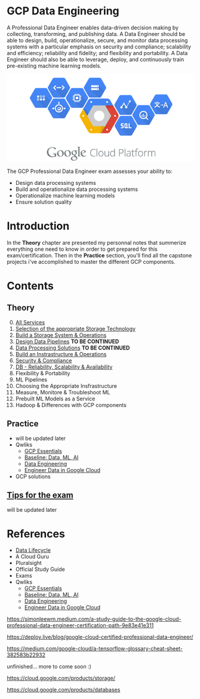 # GCP Data Engineering
A Professional Data Engineer enables data-driven decision making by collecting, transforming, and publishing data. A Data Engineer should be able to design, build, operationalize, secure, and monitor data processing systems with a particular emphasis on security and compliance; scalability and efficiency; reliability and fidelity; and flexibility and portability. A Data Engineer should also be able to leverage, deploy, and continuously train pre-existing machine learning models.

![Example](Theory/pictures/GCP_logo.png "Example")

The GCP Professional Data Engineer exam assesses your ability to:
- Design data processing systems
- Build and operationalize data processing systems
- Operationalize machine learning models
- Ensure solution quality

# Introduction
In the __Theory__ chapter are presented my personnal notes that summerize everything one need to know in order to get prepared for this exam/certification.
Then in the __Practice__ section, you'll find all the capstone projects i've accomplished to master the different GCP components.

# Contents

## Theory
0. [All Services](Theory/Components.md)
1. [Selection of the appropriate Storage Technology](Theory/Storage.md)
2. [Build a Storage System & Operations](Theory/Build_storage.md)
3. [Design Data Pipelines](Theory/Pipelines.md) __TO BE CONTINUED__
4. [Data Processing Solutions](Theory/Processing.md) __TO BE CONTINUED__
5. [Build an Instrastructure & Operations](Theory/Build_infra.md)
6. [Security & Compliance](Theory/Security_compliance.md)
7. [DB - Reliability, Scalability & Availability](Theory/DB_scale.md)
8. Flexibility & Portability
9. ML Pipelines
10. Choosing the Appropriate Insfrastructure
11. Measure, Monitore & Troubleshoot ML
12. Prebuilt ML Models as a Service
13. Hadoop & Differences with GCP components


## Practice
- will be updated later
- Qwliks
    - [GCP Essentials](Practice/1_Qwicklabs_GCP%20essentials)
    - [Baseline: Data, ML, AI](Practice/2_Qwicklabs_Baseline_Data_ML_AI)
    - [Data Engineering](Practice/3_Qwicklabs_Data_Engineering)
    - [Engineer Data in Google Cloud](Practice/4_Engineer%20Data%20in%20Google%20Cloud)
- GCP solutions

## [Tips for the exam](/tips.md)
will be updated later

# References
- [Data Lifecycle](https://cloud.google.com/solutions/data-lifecycle-cloud-platform)
- A Cloud Guru
- Pluralsight
- Official Study Guide
- Exams
- Qwliks
    - [GCP Essentials](https://google.qwiklabs.com/quests/23?utm_source=gcp&utm_medium=site&utm_campaign=certification)
    - [Baseline: Data, ML, AI](https://google.qwiklabs.com/quests/34)
    - [Data Engineering](https://google.qwiklabs.com/quests/25?catalog_rank=%7B%22rank%22%3A2%2C%22num_filters%22%3A0%2C%22has_search%22%3Atrue%7D&search_id=4487242)
    - [Engineer Data in Google Cloud](https://google.qwiklabs.com/quests/132)


https://simonleewm.medium.com/a-study-guide-to-the-google-cloud-professional-data-engineer-certification-path-9e83e41e311

https://deploy.live/blog/google-cloud-certified-professional-data-engineer/

https://medium.com/google-cloud/a-tensorflow-glossary-cheat-sheet-382583b22932

unfinished...
more to come soon :)


https://cloud.google.com/products/storage/


https://cloud.google.com/products/databases

